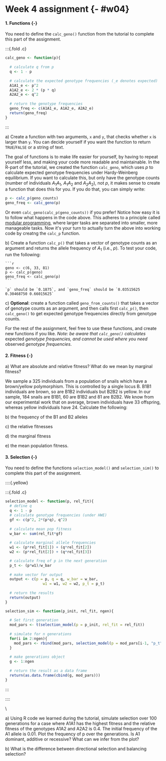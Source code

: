 # Week 4 assignment {- #w04}


<script src="js/hideOutput.js"></script>

#### 1. Functions {-}

You need to define the `calc_geno()` function from the tutorial to complete this part of the assignment.

:::{.fold .c}


```r
calc_geno <- function(p){
  
  # calculate q from p
  q <- 1 - p 
  
  # calculate the expected genotype frequencies (_e denotes expected)
  A1A1_e <- p^2
  A1A2_e <- 2 * (p * q)
  A2A2_e <- q^2
  
  # return the genotype frequencies
  geno_freq <- c(A1A1_e, A1A2_e, A2A2_e)
  return(geno_freq)
}
```

:::

a) Create a function with two arguments, `x` and `y`, that checks whether `x` is larger than `y`. You can decide yourself if you want the function to return `TRUE`/`FALSE` or a string of text.

The goal of functions is to make life easier for yourself, by having to repeat yourself less, and making your code more readable and maintainable. In the R-part of the tutorial, we created the function `calc_geno`, which uses $p$ to calculate expected genotype frequencies under Hardy-Weinberg equilibrium. If you want to calculate this, but only have the genotype counts (number of individuals $A_1 A_1$, $A_1 A_2$ and $A_2A_2$), not $p$, it makes sense to create a function that does this for you. If you do that, you can simply write:


```r
p <- calc_p(geno_counts)
geno_freq <- calc_geno(p)
```

Or even `calc_geno(calc_p(geno_counts))` if you prefer! Notice how easy it is to follow what happens in the code above. This adheres to a principle called [modular programming](https://en.wikipedia.org/wiki/Modular_programming), where larger tasks are separated into smaller, more manageable tasks. Now it's your turn to actually turn the above into working code by creatng the `calc_p` function.

b) Create a function `calc_p()` that takes a vector of genotype counts  as an argument and returns the allele frequency of $A_1$ (i.e., $p$). To test your code, run the following:

    
    ```r
    geno <- c(6, 33, 81)
    p <- calc_p(geno)
    geno_freq <- calc_geno(p)
    ```

    `p` should be `0.1875`, and `geno_freq` should be `0.03515625 0.30468750 0.66015625`

c) **Optional**: create a function called `geno_from_counts()` that takes a vector of genotype counts as an argument, and then calls first `calc_p()`, then `calc_geno()` to get expected genotype frequencies directly from genotype counts.

For the rest of the assignment, feel free to use these functions, and create new functions if you like.  _Note: be aware that `calc_geno()` calculates_ expected _genotype frequencies, and cannot be used where you need_ observed _genotype frequencies_.

#### 2. Fitness {-}



a) What are absolute and relative fitness? What do we mean by marginal fitness?

We sample a 325 individuals from a population of snails which have a brown/yellow polymorphism. This is controlled by a single locus B. B1B1 individuals are brown, so are B1B2 individuals but B2B2 is yellow. In our sample, 184 snails are B1B1, 60 are B1B2 and 81 are B2B2. We know from our experimental work that on average, brown individuals have 33 offspring, whereas yellow individuals have 24. Calculate the following:

b) the frequency of the B1 and B2 alleles

c) the relative fitnesses 

d) the marginal fitness

e) the mean population fitness.

#### 3. Selection {-}

You need to define the functions `selection_model()` and `selection_sim()` to complete this part of the assignment.

::::{.yellow}

:::{.fold .c}


```r
selection_model <- function(p, rel_fit){
  # define q
  q <- 1 - p
  # calculate genotype frequencies (under HWE)
  gf <- c(p^2, 2*(p*q), q^2)
  
  # calculate mean pop fitness
  w_bar <- sum(rel_fit*gf)
  
  # calculate marginal allele frequencies
  w1 <- (p*rel_fit[1]) + (q*rel_fit[2])
  w2 <- (p*rel_fit[2]) + (q*rel_fit[3])

  # calculate freq of p in the next generation
  p_t <- (p*w1)/w_bar
  
  # make vector for output
  output <- c(p = p, q = q, w_bar = w_bar, 
                 w1 = w1, w2 = w2, p_t = p_t)
  
  # return the results
  return(output)
}
```


```r
selection_sim <- function(p_init, rel_fit, ngen){
  
  # Set first generation
  mod_pars <- t(selection_model(p = p_init, rel_fit = rel_fit))
  
  # simulate for n generations
  for(i in 2:ngen){
    mod_pars <- rbind(mod_pars, selection_model(p = mod_pars[i-1, "p_t"], rel_fit = rel_fit))
  }
  
  # make generations object
  g <- 1:ngen
  
  # return the result as a data frame
  return(as.data.frame(cbind(g, mod_pars)))
}
```

:::

::::

\ 

a) Using R code we learned during the tutorial, simulate selection over 100 generations for a case where A1A1 has the highest fitness and the relative fitness of the genotypes A1A2 and A2A2 is 0.4. The initial frequency of the A1 allele is 0.01. Plot the frequency of p over the generations. Is A1 dominant, additive or recessive? What can we infer from the plot?

b) What is the difference between directional selection and balancing selection? 
